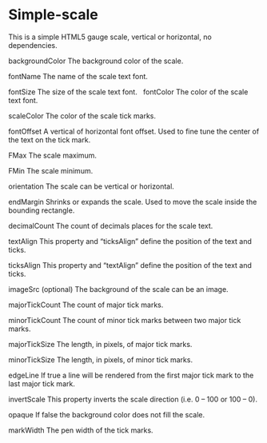 # Simple-scale
This is a simple HTML5 gauge scale, vertical or horizontal, no dependencies.

backgroundColor
The background color of the scale. 

fontName
The name of the scale text font.

fontSize
The size of the scale text font.
 
fontColor
The color of the scale text font.

scaleColor
The color of the scale tick marks.

fontOffset
A vertical of horizontal font offset. Used to fine tune the center of the text on the tick mark.

FMax
The scale maximum.

FMin
The scale minimum.

orientation
The scale can be vertical or horizontal.

endMargin
Shrinks or expands the scale. Used to move the scale inside the bounding rectangle.

decimalCount
The count of decimals places for the scale text.

textAlign
This property and “ticksAlign” define the position of the text and ticks.

ticksAlign
This property and “textAlign” define the position of the text and ticks.

imageSrc (optional)
The background of the scale can be an image.

majorTickCount
The count of major tick marks.

minorTickCount
The count of minor tick marks between two major tick marks.

majorTickSize
The length, in pixels, of major tick marks.

minorTickSize
The length, in pixels, of minor tick marks.

edgeLine
If true a line will be rendered from the first major tick mark to the last major tick mark.

invertScale
This property inverts the scale direction (i.e. 0 – 100 or 100 – 0).

opaque
If false the background color does not fill the scale.

markWidth
The pen width of the tick marks.
